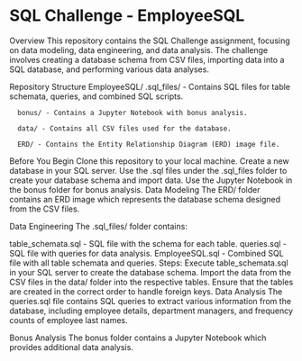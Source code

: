 # SQL Challenge - EmployeeSQL
Overview
This repository contains the SQL Challenge assignment, focusing on data modeling, data engineering, and data analysis. The challenge involves creating a database schema from CSV files, importing data into a SQL database, and performing various data analyses.

Repository Structure
      EmployeeSQL/
      .sql_files/ - Contains SQL files for table schemata, queries, and combined SQL scripts.
      
      bonus/ - Contains a Jupyter Notebook with bonus analysis.
      
      data/ - Contains all CSV files used for the database.
      
      ERD/ - Contains the Entity Relationship Diagram (ERD) image file.

Before You Begin
Clone this repository to your local machine.
Create a new database in your SQL server.
Use the .sql files under the .sql_files folder to create your database schema and import data.
Use the Jupyter Notebook in the bonus folder for bonus analysis.
Data Modeling
The ERD/ folder contains an ERD image which represents the database schema designed from the CSV files.

Data Engineering
The .sql_files/ folder contains:

table_schemata.sql - SQL file with the schema for each table.
queries.sql - SQL file with queries for data analysis.
EmployeeSQL.sql - Combined SQL file with all table schemata and queries.
Steps:
Execute table_schemata.sql in your SQL server to create the database schema.
Import the data from the CSV files in the data/ folder into the respective tables.
Ensure that the tables are created in the correct order to handle foreign keys.
Data Analysis
The queries.sql file contains SQL queries to extract various information from the database, including employee details, department managers, and frequency counts of employee last names.

Bonus Analysis
The bonus folder contains a Jupyter Notebook which provides additional data analysis.
